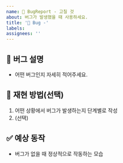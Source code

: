```yaml
---
name: 🐛 BugReport - 고칠 것
about: 버그가 발생했을 때 사용하세요.
title: '🐛 Bug -'
labels: 
assignees: ''
---
```


## 🔎 버그 설명
- 어떤 버그인지 자세히 적어주세요.

## 📌 재현 방법(선택)
1. 어떤 상황에서 버그가 발생하는지 단계별로 작성  
2. (선택)

## ✅ 예상 동작
- 버그가 없을 때 정상적으로 작동하는 모습

